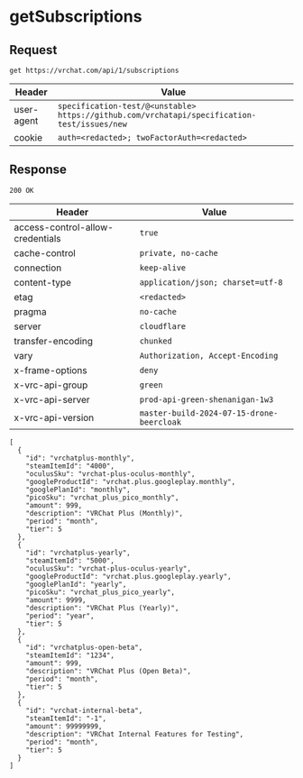 # getSubscriptions

## Request
`get https://vrchat.com/api/1/subscriptions`

| Header | Value |
| ------ | ----- |
| user-agent | `specification-test/@<unstable> https://github.com/vrchatapi/specification-test/issues/new` |
| cookie | `auth=<redacted>; twoFactorAuth=<redacted>` |


## Response
`200 OK`

| Header | Value |
| ------ | ----- |
| access-control-allow-credentials | `true` |
| cache-control | `private, no-cache` |
| connection | `keep-alive` |
| content-type | `application/json; charset=utf-8` |
| etag | `<redacted>` |
| pragma | `no-cache` |
| server | `cloudflare` |
| transfer-encoding | `chunked` |
| vary | `Authorization, Accept-Encoding` |
| x-frame-options | `deny` |
| x-vrc-api-group | `green` |
| x-vrc-api-server | `prod-api-green-shenanigan-1w3` |
| x-vrc-api-version | `master-build-2024-07-15-drone-beercloak` |

```jsonc
[
  {
    "id": "vrchatplus-monthly",
    "steamItemId": "4000",
    "oculusSku": "vrchat-plus-oculus-monthly",
    "googleProductId": "vrchat.plus.googleplay.monthly",
    "googlePlanId": "monthly",
    "picoSku": "vrchat_plus_pico_monthly",
    "amount": 999,
    "description": "VRChat Plus (Monthly)",
    "period": "month",
    "tier": 5
  },
  {
    "id": "vrchatplus-yearly",
    "steamItemId": "5000",
    "oculusSku": "vrchat-plus-oculus-yearly",
    "googleProductId": "vrchat.plus.googleplay.yearly",
    "googlePlanId": "yearly",
    "picoSku": "vrchat_plus_pico_yearly",
    "amount": 9999,
    "description": "VRChat Plus (Yearly)",
    "period": "year",
    "tier": 5
  },
  {
    "id": "vrchatplus-open-beta",
    "steamItemId": "1234",
    "amount": 999,
    "description": "VRChat Plus (Open Beta)",
    "period": "month",
    "tier": 5
  },
  {
    "id": "vrchat-internal-beta",
    "steamItemId": "-1",
    "amount": 99999999,
    "description": "VRChat Internal Features for Testing",
    "period": "month",
    "tier": 5
  }
]
```
